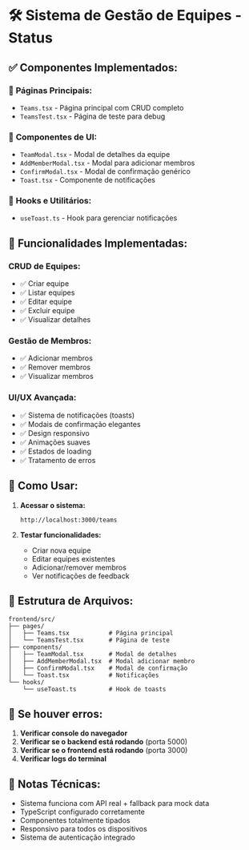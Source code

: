 # 🛠️ Sistema de Gestão de Equipes - Status

## ✅ **Componentes Implementados:**

### 📄 **Páginas Principais:**

- `Teams.tsx` - Página principal com CRUD completo
- `TeamsTest.tsx` - Página de teste para debug

### 🧩 **Componentes de UI:**

- `TeamModal.tsx` - Modal de detalhes da equipe
- `AddMemberModal.tsx` - Modal para adicionar membros
- `ConfirmModal.tsx` - Modal de confirmação genérico
- `Toast.tsx` - Componente de notificações

### 🔧 **Hooks e Utilitários:**

- `useToast.ts` - Hook para gerenciar notificações

## 🎯 **Funcionalidades Implementadas:**

### **CRUD de Equipes:**

- ✅ Criar equipe
- ✅ Listar equipes
- ✅ Editar equipe
- ✅ Excluir equipe
- ✅ Visualizar detalhes

### **Gestão de Membros:**

- ✅ Adicionar membros
- ✅ Remover membros
- ✅ Visualizar membros

### **UI/UX Avançada:**

- ✅ Sistema de notificações (toasts)
- ✅ Modais de confirmação elegantes
- ✅ Design responsivo
- ✅ Animações suaves
- ✅ Estados de loading
- ✅ Tratamento de erros

## 🚀 **Como Usar:**

1. **Acessar o sistema:**

   ```
   http://localhost:3000/teams
   ```

2. **Testar funcionalidades:**
   - Criar nova equipe
   - Editar equipes existentes
   - Adicionar/remover membros
   - Ver notificações de feedback

## 🔧 **Estrutura de Arquivos:**

```
frontend/src/
├── pages/
│   ├── Teams.tsx           # Página principal
│   └── TeamsTest.tsx       # Página de teste
├── components/
│   ├── TeamModal.tsx       # Modal de detalhes
│   ├── AddMemberModal.tsx  # Modal adicionar membro
│   ├── ConfirmModal.tsx    # Modal de confirmação
│   └── Toast.tsx           # Notificações
└── hooks/
    └── useToast.ts         # Hook de toasts
```

## 🐛 **Se houver erros:**

1. **Verificar console do navegador**
2. **Verificar se o backend está rodando** (porta 5000)
3. **Verificar se o frontend está rodando** (porta 3000)
4. **Verificar logs do terminal**

## 📝 **Notas Técnicas:**

- Sistema funciona com API real + fallback para mock data
- TypeScript configurado corretamente
- Componentes totalmente tipados
- Responsivo para todos os dispositivos
- Sistema de autenticação integrado
